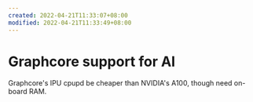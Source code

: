 ```yaml
---
created: 2022-04-21T11:33:07+08:00
modified: 2022-04-21T11:33:49+08:00
---
```


# Graphcore support for AI

Graphcore's IPU cpupd be cheaper than NVIDIA's A100, though need on-board RAM.
